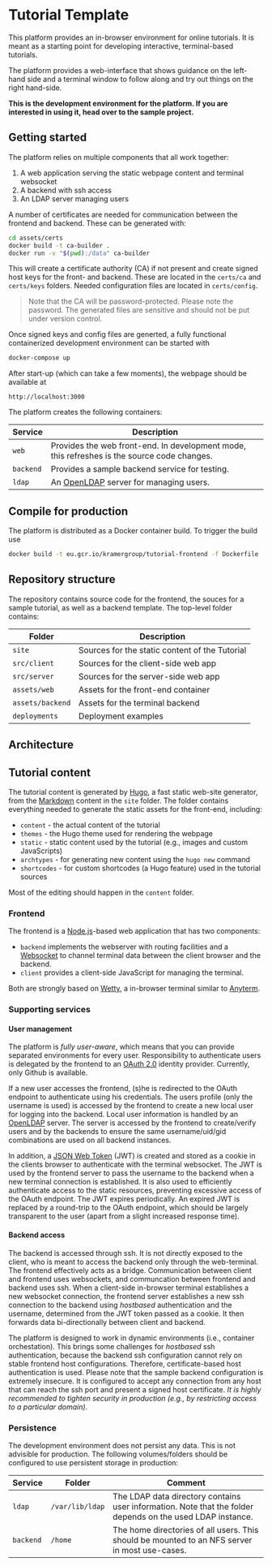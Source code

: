 # Tutorial Template

This platform provides an in-browser environment for online tutorials. It is meant as a
starting point for developing interactive, terminal-based tutorials.

The platform provides a web-interface that shows guidance on the left-hand side and a terminal
window to follow along and try out things on the right hand-side.  

**This is the development environment for the platform. If you are interested in using it, head over to the
sample project.**

## Getting started

The platform relies on multiple components that all work together:

1. A web application serving the static webpage content and terminal websocket
2. A backend with ssh access
3. An LDAP server managing users

A number of certificates are needed for communication between the frontend and backend. These can be generated with:

```bash
cd assets/certs
docker build -t ca-builder .
docker run -v "$(pwd):/data" ca-builder
```

This will create a certificate authority (CA) if not present and create signed host keys for the front- and backend. These are located in the `certs/ca` and `certs/keys` folders. Needed configuration files are located in `certs/config`.

> Note that the CA will be password-protected. Please note the password. The generated files are sensitive and should not be put under version control.

Once signed keys and config files are generted, a fully functional containerized development environment can be started with

```bash
docker-compose up
```

After start-up (which can take a few moments), the webpage should be available at

```url
http://localhost:3000
```

The platform creates the following containers:

| Service   | Description                                                                                               |
| --------- | --------------------------------------------------------------------------------------------------------- |
| `web`     | Provides the web front-end. In development mode, this refreshes is the source code changes.               |
| `backend` | Provides a sample backend service for testing.                                                            |
| `ldap`    | An [OpenLDAP](https://www.openldap.org/) server for managing users.                                       |

## Compile for production

The platform is distributed as a Docker container build. To trigger the build use

```bash
docker build -t eu.gcr.io/kramergroup/tutorial-frontend -f Dockerfile .
```

## Repository structure

The repository contains source code for the frontend, the souces for a sample tutorial, as well as a backend template. The top-level folder contains:

| Folder           | Description                                    |
| ---------------- | ---------------------------------------------- |
| `site`           | Sources for the static content of the Tutorial |
| `src/client`     | Sources for the client-side web app            |
| `src/server`     | Sources for the server-side web app            |
| `assets/web`     | Assets for the front-end container             |
| `assets/backend` | Assets for the terminal backend                |
| `deployments`    | Deployment examples                            |

## Architecture

## Tutorial content

The tutorial content is generated by [Hugo](https://gohugo.io), a fast static web-site generator, from the [Markdown](https://daringfireball.net/projects/markdown/) content in the `site` folder. The folder contains everything needed to generate the static assets for the front-end, including:

- `content` - the actual content of the tutorial
- `themes` - the Hugo theme used for rendering the webpage
- `static` - static content used by the tutorial (e.g., images and custom JavaScripts)
- `archtypes` - for generating new content using the `hugo new` command
- `shortcodes` - for custom shortcodes (a Hugo feature) used in the tutorial sources

Most of the editing should happen in the `content` folder.

### Frontend

The frontend is a [Node.js](https://nodejs.org/)-based web application that has two components:

- `backend` implements the webserver with routing facilities and a [Websocket](https://en.wikipedia.org/wiki/WebSocket) to channel terminal data between the client browser and the backend.
- `client` provides a client-side JavaScript for managing the terminal.

Both are strongly based on [Wetty](https://github.com/krishnasrinivas/wetty), a in-browser terminal similar to [Anyterm](https://anyterm.org/).

### Supporting services

#### User management

The platform is *fully user-aware*, which means that you can provide separated environments for every user. Responsibility to authenticate users is delegated by the frontend to an [OAuth 2.0](https://oauth.net/2/) identity provider. Currently, only Github is available.

If a new user accesses the frontend, (s)he is redirected to the OAuth endpoint to authenticate using his credentials. The users profile (only the username is used) is accessed by the frontend to create a new local user for logging into the backend. Local user information is handled by an [OpenLDAP](https://www.openldap.org/) server. The server is accessed by the frontend to create/verify users and by the backends to ensure the same username/uid/gid combinations are used on all backend instances.

In addition, a [JSON Web Token](https://jwt.io/) (JWT) is created and stored as a cookie in the clients browser to authenticate with the terminal websocket. The JWT is used by the frontend server to pass the username to the backend when a new terminal connection is established. It is also used to efficiently authenticate access to the static resources, preventing excessive access of the OAuth endpoint. The JWT expires periodically. An expired JWT is replaced by a round-trip to the OAuth endpoint, which should be largely transparent to the user (apart from a slight increased response time).

#### Backend access

The backend is accessed through ssh. It is not directly exposed to the client, who is meant to access the backend only through the web-terminal. The frontend effectively acts as a bridge. Communication between client and frontend uses websockets, and communcation between frontend and backend uses ssh. When a client-side in-browser terminal establishes a new websocket connection, the frontend server establishes a new ssh connection to the backend using *hostbased* authentication and the username, determined from the JWT token passed as a cookie. It then forwards data bi-directionally between client and backend.

The platform is designed to work in dynamic environments (i.e., container orchestation). This brings some challenges for *hostbased* ssh authentication, because the backend ssh configuration cannot rely on stable frontend host configurations. Therefore, certificate-based host authentication is used. Please note that the sample backend configuration is extremely insecure. It is configured to accept any connection from any host that can reach the ssh port and present a signed host certificate. *It is highly recommended to tighten security in production (e.g., by restricting access to a particular domain)*.

### Persistence

The development environment does not persist any data. This is not advisible for production. The following volumes/folders should be configured to use persistent storage in production:

| Service   | Folder          | Comment                                                                                                    |
| --------- | --------------- | ---------------------------------------------------------------------------------------------------------- |
| `ldap`    | `/var/lib/ldap` | The LDAP data directory contains user information. Note that the folder depends on the used LDAP instance. |
| `backend` | `/home`         | The home directories of all users. This should be mounted to an NFS server in most use-cases.              |
